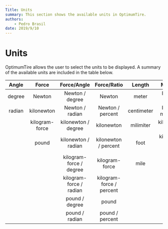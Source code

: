 ```yaml
---
Title: Units
summary: This section shows the available units in OptimumTire.
authors:
    - Pedro Brasil   
date: 2019/9/10
---
```


# Units

OptimumTire allows the user to select the units to be displayed. A summary of the available units are included in the table below.

|Angle|Force|Force/Angle|Force/Ratio|Length|Moment|Pressure|Ratio|Stiffness|Time|Velocity|
|:---:|:---:|:---:|:---:|:---:|:---:|:---:|:---:|:---:|:---:|:---:|
|degree|Newton|Newton / degree|Newton|meter|Newton meter|bar|unitless|Newton/meter|second|meter / second|
|radian|kilonewton|Newton / radian|Newton / percent|centimeter|Newton milimeter|Pascal|percent|Newton / milimeter|hour|kilometer / hour|
||kilogram-force|kilonewton / degree|kilonewton|milimiter|kilonewton meter|kilopascal||kilonewton / meter||feet/second|
||pound|kilonewton / radian|kilonewton / percent|foot|kilogram-force meter|pound / square inch||kilonewton / milimeter||mile/hour|
|||kilogram-force / degree|kilogram-force|mile|foot pound|||kilogram-force / meter|||
|||kilogram-force / radian|kilogram-force / percent||inch pound|||kilogram-force / milimeter|||
|||pound / degree|pound|||||pound / foot|||
|||pound / radian|pound / percent|||||pound / inch|||